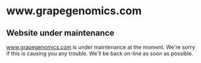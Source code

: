 # w<span>ww.grapegenomics</span>.com
## Website under maintenance

www.grapegenomics.com is under maintenance at the moment. We're sorry if this is causing you any trouble. We'll be back on-line as soon as possible.


